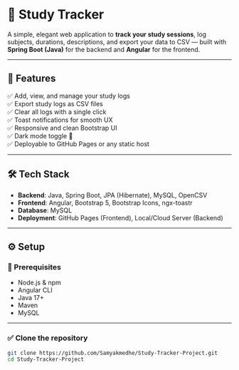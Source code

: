 # 📖 Study Tracker

A simple, elegant web application to **track your study sessions**, log subjects, durations, descriptions, and export your data to CSV — built with **Spring Boot (Java)** for the backend and **Angular** for the frontend.

---

## 🚀 Features

✅ Add, view, and manage your study logs  
✅ Export study logs as CSV files  
✅ Clear all logs with a single click  
✅ Toast notifications for smooth UX  
✅ Responsive and clean Bootstrap UI  
✅ Dark mode toggle 🌙  
✅ Deployable to GitHub Pages or any static host

---

## 🛠️ Tech Stack

- **Backend**: Java, Spring Boot, JPA (Hibernate), MySQL, OpenCSV
- **Frontend**: Angular, Bootstrap 5, Bootstrap Icons, ngx-toastr
- **Database**: MySQL
- **Deployment**: GitHub Pages (Frontend), Local/Cloud Server (Backend)

---

## ⚙️ Setup

### 📌 Prerequisites

- Node.js & npm
- Angular CLI
- Java 17+
- Maven
- MySQL

---

### ✅ Clone the repository

```bash
git clone https://github.com/Samyakmedhe/Study-Tracker-Project.git
cd Study-Tracker-Project
